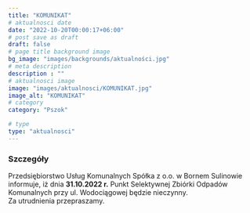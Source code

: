 ```yaml
---
title: "KOMUNIKAT"
# aktualnosci date
date: "2022-10-20T00:00:17+06:00"
# post save as draft
draft: false
# page title background image
bg_image: "images/backgrounds/aktualności.jpg"
# meta description
description : ""
# aktualnosci image
image: "images/aktualnosci/KOMUNIKAT.jpg"
image_alt: "KOMUNIKAT"
# category
category: "Pszok"

# type
type: "aktualnosci"
---
```


### Szczegóły

Przedsiębiorstwo Usług Komunalnych Spółka z o.o. w Bornem Sulinowie informuje, iż dnia **31.10.2022 r.** 
Punkt Selektywnej Zbiórki Odpadów Komunalnych przy ul. Wodociągowej będzie nieczynny.  
Za utrudnienia przepraszamy.
